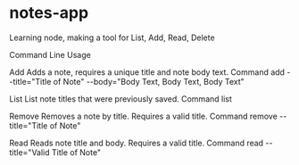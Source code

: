 # notes-app
Learning node, making a tool for List, Add, Read, Delete

Command Line Usage

Add
    Adds a note, requires a unique title and note body text.
Command
    add --title="Title of Note" --body="Body Text, Body Text, Body Text"

List
    List note titles that were previously saved.
Command
    list

Remove
    Removes a note by title.  Requires a valid title.
Command
    remove --title="Title of Note"
  
Read
    Reads note title and body. Requires a valid title.
Command
    read --title="Valid Title of Note"
    
